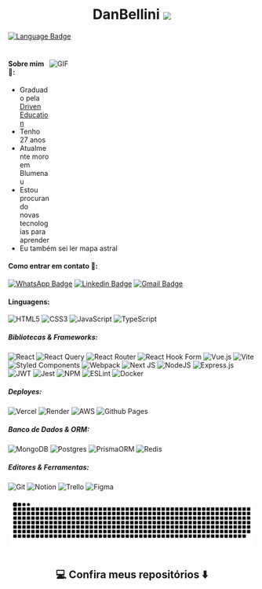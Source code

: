 <h1 align="center">
  DanBellini
  <img align="center" src="https://readme-typing-svg.demolab.com?font=Fira+Code&color=FFC61A&center=true&vCenter=true&width=1000&lines=Olá,+me+chamo+Daniel+Bellini+e+;Sou+um+desenvolvedor+Web+Full+Stack." />
</h1>

[![Language Badge](https://img.shields.io/badge/Language-PT--BR-000?labelColor=000&style=social)](https://github.com/d3vNano/d3vNano/blob/main/README-EN.md)
<h1></h1>

<img align="right" alt="GIF" src="https://media.tenor.com/NOYF3f82b_gAAAAM/programmer.gif" width="420" height="350" />



#### Sobre mim 🔭:

- Graduado pela [Driven Education](https://www.driven.com.br/)
- Tenho 27 anos
- Atualmente moro em Blumenau
- Estou procurando novas tecnologias para aprender
- Eu também sei ler mapa astral


#### Como entrar em contato 📧:
<!--
<img align="right" width="50%" src="https://github-readme-stats.vercel.app/api/top-langs/?username=d3vNano&langs_count=3&title_color=FFF&icon_color=FFF&text_color=9f9f9f&border_color=000000&bg_color=050505"/>
-->
[![WhatsApp Badge](https://img.shields.io/badge/WhatsApp-FFC61A?style=for-the-badge&logo=whatsapp&logoColor=white)](https://wa.me/32988191816?text=Ol%C3%A1%2C+vim+atrav%C3%A9s+do+seu+GitHub%21+... "Contato via WhatsApp")
[![Linkedin Badge](https://img.shields.io/badge/-in/danBellini-FFC61A?style=for-the-badge&logo=Linkedin&logoColor=white)](https://www.linkedin.com/in/dan-bellini/ "Conecte-se no LinkedIn")
[![Gmail Badge](https://img.shields.io/badge/-danielbellinijf21@gmail.com-FFC61A?style=for-the-badge&logo=Gmail&logoColor=white)](mailto:danielbellinijf21@gmail.com "Contato via E-mail")

#### Linguagens:

![HTML5](https://img.shields.io/badge/html5-%23E34F26.svg?style=for-the-badge&logo=html5&logoColor=white)
![CSS3](https://img.shields.io/badge/css3-%231572B6.svg?style=for-the-badge&logo=css3&logoColor=white)
![JavaScript](https://img.shields.io/badge/javascript-%23323330.svg?style=for-the-badge&logo=javascript&logoColor=%23F7DF1E)
![TypeScript](https://img.shields.io/badge/typescript-%23007ACC.svg?style=for-the-badge&logo=typescript&logoColor=white)

##### Bibliotecas & Frameworks:

![React](https://img.shields.io/badge/react-%2320232a.svg?style=for-the-badge&logo=react&logoColor=%2361DAFB)
![React Query](https://img.shields.io/badge/-React%20Query-FF4154?style=for-the-badge&logo=react%20query&logoColor=white)
![React Router](https://img.shields.io/badge/React_Router-CA4245?style=for-the-badge&logo=react-router&logoColor=white)
![React Hook Form](https://img.shields.io/badge/React%20Hook%20Form-%23EC5990.svg?style=for-the-badge&logo=reacthookform&logoColor=white)
![Vue.js](https://img.shields.io/badge/vuejs-%2335495e.svg?style=for-the-badge&logo=vuedotjs&logoColor=%234FC08D)
![Vite](https://img.shields.io/badge/vite-%23646CFF.svg?style=for-the-badge&logo=vite&logoColor=white)
![Styled Components](https://img.shields.io/badge/styled--components-DB7093?style=for-the-badge&logo=styled-components&logoColor=white)
![Webpack](https://img.shields.io/badge/webpack-%238DD6F9.svg?style=for-the-badge&logo=webpack&logoColor=black)
![Next JS](https://img.shields.io/badge/Next-black?style=for-the-badge&logo=next.js&logoColor=white)
![NodeJS](https://img.shields.io/badge/node.js-6DA55F?style=for-the-badge&logo=node.js&logoColor=white)
![Express.js](https://img.shields.io/badge/express.js-%23404d59.svg?style=for-the-badge&logo=express&logoColor=%2361DAFB)
![JWT](https://img.shields.io/badge/JWT-black?style=for-the-badge&logo=JSON%20web%20tokens)
![Jest](https://img.shields.io/badge/-jest-%23C21325?style=for-the-badge&logo=jest&logoColor=white)
![NPM](https://img.shields.io/badge/NPM-%23CB3837.svg?style=for-the-badge&logo=npm&logoColor=white)
![ESLint](https://img.shields.io/badge/ESLint-4B3263?style=for-the-badge&logo=eslint&logoColor=white)
![Docker](https://img.shields.io/badge/docker-%230db7ed.svg?style=for-the-badge&logo=docker&logoColor=white)

##### Deployes:

![Vercel](https://img.shields.io/badge/vercel-%23000000.svg?style=for-the-badge&logo=vercel&logoColor=white)
![Render](https://img.shields.io/badge/Render-%46E3B7.svg?style=for-the-badge&logo=render&logoColor=white)
![AWS](https://img.shields.io/badge/AWS-%23FF9900.svg?style=for-the-badge&logo=amazon-aws&logoColor=white)
![Github Pages](https://img.shields.io/badge/github%20pages-121013?style=for-the-badge&logo=github&logoColor=white)

##### Banco de Dados & ORM:

![MongoDB](https://img.shields.io/badge/MongoDB-%234ea94b.svg?style=for-the-badge&logo=mongodb&logoColor=white) 
![Postgres](https://img.shields.io/badge/postgres-%23316192.svg?style=for-the-badge&logo=postgresql&logoColor=white) 
![PrismaORM](https://img.shields.io/badge/Prisma-3982CE?style=for-the-badge&logo=Prisma&logoColor=white)
![Redis](https://img.shields.io/badge/redis-%23DD0031.svg?style=for-the-badge&logo=redis&logoColor=white)

##### Editores & Ferramentas:

![Git](https://img.shields.io/badge/git-%23F05033.svg?style=for-the-badge&logo=git&logoColor=white)
![Notion](https://img.shields.io/badge/Notion-%23000000.svg?style=for-the-badge&logo=notion&logoColor=white)
![Trello](https://img.shields.io/badge/Trello-%23026AA7.svg?style=for-the-badge&logo=Trello&logoColor=white)
![Figma](https://img.shields.io/badge/figma-%23F24E1E.svg?style=for-the-badge&logo=figma&logoColor=white)

<img src="https://raw.githubusercontent.com/Platane/snk/output/github-contribution-grid-snake.svg" alt="Snake animation" />

<h2 align="center">💻 Confira meus repositórios ⬇️</h2>
  
  
